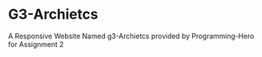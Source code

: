 # G3-Archietcs
A Responsive Website Named g3-Archietcs provided by Programming-Hero for Assignment 2 
